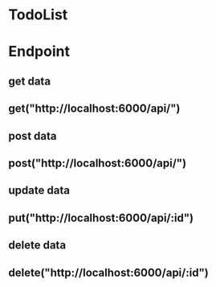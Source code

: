 # TodoList

# Endpoint

## get data
## get("http://localhost:6000/api/")

## post data
## post("http://localhost:6000/api/")

## update data
## put("http://localhost:6000/api/:id")

## delete data
## delete("http://localhost:6000/api/:id")